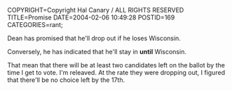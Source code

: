 COPYRIGHT=Copyright Hal Canary / ALL RIGHTS RESERVED
TITLE=Promise
DATE=2004-02-06 10:49:28
POSTID=169
CATEGORIES=rant;

Dean has promised that he'll drop out if he loses Wisconsin.

Conversely, he has indicated that he'll stay in **until** Wisconsin.

That mean that there will be at least two candidates left on the ballot by the time I get to vote. I'm releaved. At the rate they were dropping out, I figured that there'll be no choice left by the 17th.
